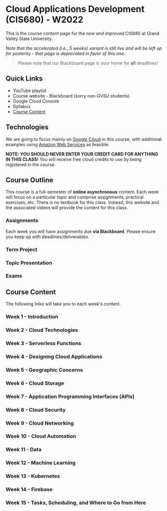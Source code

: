 # Cloud Applications Development (CIS680) - W2022

This is the course content page for the _new and improved_ CIS680 at Grand Valley State University. 

*Note that the accelerated (i.e., 5 weeks) variant is still live and will be left up for posterity - that page is deprecated in favor of this one*.

> Please note that our Blackboard page is your home for **all** deadlines! 

## Quick Links

* YouTube playlist
* Course website - Blackboard (sorry non-GVSU students)
* Google Cloud Console
* Syllabus
* [Course Content](#course-content) 

## Technologies

We are going to focus mainly on [Google Cloud](https://cloud.google.com/) in this course, with additional examples using [Amazon Web Services](https://aws.amazon.com/) as feasible.

**NOTE: YOU SHOULD NEVER ENTER YOUR CREDIT CARD FOR ANYTHING IN THIS CLASS!**  You will receive free cloud credits to use by being registered in the course.

## Course Outline

This course is a full-semester of **online asynchronous** content.  Each week will focus on a particular topic and comprise assignments, practical exercises, etc.  There is no textbook for this class.  Instead, this website and the associated videos will provide the content for this class.

### Assignments

Each week you will have assignments due **via Blackboard**.  Please ensure you keep up with deadlines/deliverables.

### Term Project


### Topic Presentation

### Exams

## Course Content

The following links will take you to each week's content.  

### Week 1 - Introduction

### Week 2 - Cloud Technologies

### Week 3 - Serverless Functions

### Week 4 - Designing Cloud Applications

### Week 5 - Geographic Concerns

### Week 6 - Cloud Storage

### Week 7 - Application Programming Interfaces (APIs)

### Week 8 - Cloud Security

### Week 9 - Cloud Networking

### Week 10 - Cloud Automation

### Week 11 - Data

### Week 12 - Machine Learning

### Week 13 - Kubernetes

### Week 14 - Firebase

### Week 15 - Tasks, Scheduling, and Where to Go from Here